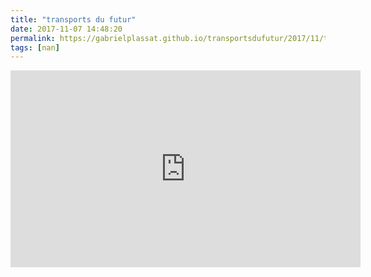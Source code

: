 ```yaml
---
title: "transports du futur"
date: 2017-11-07 14:48:20
permalink: https://gabrielplassat.github.io/transportsdufutur/2017/11/transports-du-futur.html
tags: [nan]
---
```


<iframe width="560" height="315" src="https://www.youtube.com/embed/1g-sidCQdQw" frameborder="0" allowfullscreen></iframe>
